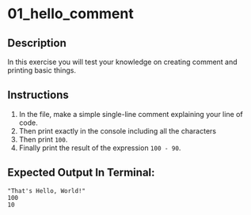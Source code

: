 # 01_hello_comment

## Description
In this exercise you will test your knowledge on creating comment and printing basic things.

## Instructions
1.	In the file, make a simple single-line comment explaining your line of code.
2.	Then print exactly in the console including all the characters
3.	Then print `100`.
4.	Finally print the result of the expression `100 - 90`.

## Expected Output In Terminal:
```text
"That's Hello, World!"
100
10
```

